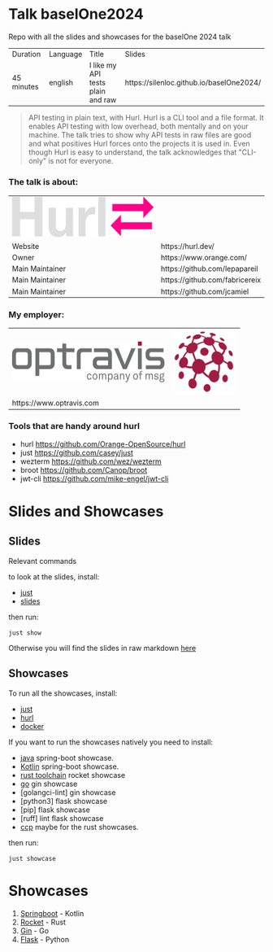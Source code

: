 # Talk baselOne2024

Repo with all the slides and showcases for the baselOne 2024 talk

<table>
  <tr>  
   <td> Duration </td>
   <td> Language</td>
   <td> Title </td>
   <td> Slides </td>
  </tr>
  <tr>
    <td> 45 minutes </td>
    <td> english </td>
    <td> I like my API tests plain and raw </td>
    <td>  https://silenloc.github.io/baselOne2024/ </td>
  </tr>
</table>

> API testing in plain text, with Hurl. Hurl is a CLI tool and a file format. It enables API testing with low overhead,
> both mentally and on your machine. The talk tries to show why API tests in raw files are good and what positives Hurl
> forces onto the projects it is used in. Even though Hurl is easy to understand, the talk acknowledges that "CLI-only" is
> not for everyone.

### The talk is about:

<table>
  <tr>
   <td><img src="img/hurl.png" width="300" height="80"/></td>
  </tr>
  <tr>
   <td> Website </td>
   <td> https://hurl.dev/ </td>
  </tr>
  <tr>
 <td> Owner </td>
   <td> https://www.orange.com/ </td>
  <tr>
 <tr>
<td> Main Maintainer </td>
      <td> https://github.com/lepapareil </td>
  <tr>
 <tr>
<td> Main Maintainer </td>
      <td> https://github.com/fabricereix </td>
  <tr>
 <tr>
<td> Main Maintainer </td>
      <td> https://github.com/jcamiel </td>
  <tr>
</table>

### My employer:

<table>
  <tr>
   <td><img src="img/opt_banner.png" width="300" height="80"/></td>
   <td><img src="img/logo.svg" width="128" height="128"/></td>
  </tr>
  <tr>
       <td> https://www.optravis.com </td> 
  </tr>
</table>

### Tools that are handy around hurl

- hurl https://github.com/Orange-OpenSource/hurl
- just https://github.com/casey/just
- wezterm https://github.com/wez/wezterm
- broot https://github.com/Canop/broot
- jwt-cli https://github.com/mike-engel/jwt-cli

# Slides and Showcases

## Slides

Relevant commands

to look at the slides, install:

- [just](https://github.com/casey/just?tab=readme-ov-file#installation)
- [slides](https://github.com/maaslalani/slides)

then run:

```
just show
```

Otherwise you will find the slides in raw
markdown [here](https://github.com/SilenLoc/baselOne2024/blob/bec4321ad82dd81ecace91735888e46cdbc78c29/slides)

## Showcases
To run all the showcases, install:

- [just](https://github.com/casey/just?tab=readme-ov-file#installation)
- [hurl](https://hurl.dev/docs/installation.html)
- [docker](https://docs.docker.com/engine/install/)

If you want to run the showcases natively you need to install:

- [java](https://www.java.com/en/) spring-boot showcase.
- [Kotlin](https://kotlinlang.org/docs/getting-started.html) spring-boot showcase.
- [rust toolchain](https://www.rust-lang.org/tools/install) rocket showcase
- [go](https://go.dev/doc/install) gin showcase
- [golangci-lint] gin showcase
- [python3] flask showcase
- [pip] flask showcase
- [ruff] lint flask showcase
- [ccp](https://stackoverflow.com/questions/62819285/is-there-a-single-official-c-compiler-and-how-do-i-install-it)
  maybe for the rust showcases.

then run:

```
just showcase
```

# Showcases

1. [Springboot](https://spring.io/projects/spring-boot) - Kotlin
2. [Rocket](https://rocket.rs/) - Rust
3. [Gin](https://gin-gonic.com/) - Go
4. [Flask](https://flask-restful.readthedocs.io/en/latest/) - Python

